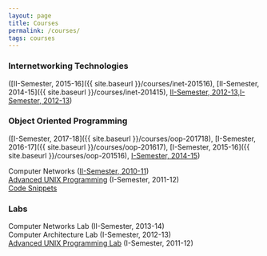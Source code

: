 ```yaml
---
layout: page
title: Courses
permalink: /courses/
tags: courses
---
```


### Internetworking Technologies ###
([II-Semester, 2015-16]({{ site.baseurl }}/courses/inet-201516), [II-Semester, 2014-15]({{ site.baseurl }}/courses/inet-201415), [II-Semester, 2012-13,](https://piazza.com/bits-pilani.ac.in/spring2013/eac451/home)[I-Semester, 2012-13](https://piazza.com/bits-goa.ac.in/fall2012/eac451/home))

### Object Oriented Programming ###  
([I-Semester, 2017-18]({{ site.baseurl }}/courses/oop-201718), [I-Semester, 2016-17]({{ site.baseurl }}/courses/oop-201617), [I-Semester, 2015-16]({{ site.baseurl }}/courses/oop-201516), [I-Semester, 2014-15](https://piazza.com/bits-pilani.ac.in/fall2014/oop/home))

Computer Networks ([II-Semester, 2010-11](http://courses.rvrjcce.ac.in/moodle/course/view.php?id=986))  
[Advanced UNIX Programming](https://www.dropbox.com/s/289crghpjziklas/AUP_lectures.pdf?dl=1) (I-Semester, 2011-12)  
[Code Snippets](https://www.dropbox.com/s/a6diug5youatxx2/Class_Exercises.tar.gz?dl=1)

### Labs ###  
Computer Networks Lab (II-Semester, 2013-14)  
Computer Architecture Lab (I-Semester, 2012-13)  
[Advanced UNIX Programming Lab](https://www.dropbox.com/s/bvhfk33i1awg5mk/UNIX_manual.pdf?dl=1) (I-Semester, 2011-12)
